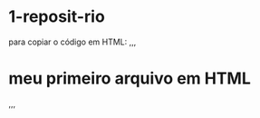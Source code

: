 # 1-reposit-rio

para copiar o código em HTML:
,,, 

<html>
<h1>meu primeiro arquivo em HTML</h1>
</html>
,,,
